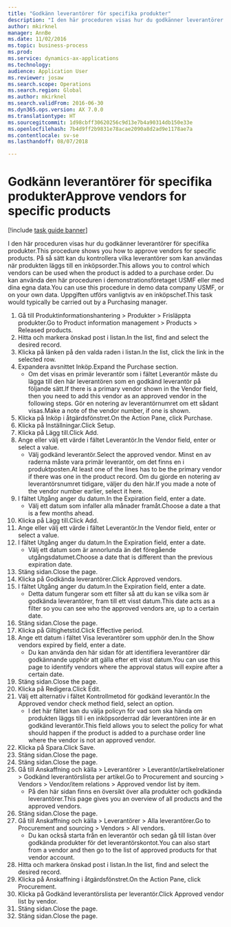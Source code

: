```yaml
--- 
title: "Godkänn leverantörer för specifika produkter"
description: "I den här proceduren visas hur du godkänner leverantörer för specifika produkter."
author: mkirknel
manager: AnnBe
ms.date: 11/02/2016
ms.topic: business-process
ms.prod: 
ms.service: dynamics-ax-applications
ms.technology: 
audience: Application User
ms.reviewer: josaw
ms.search.scope: Operations
ms.search.region: Global
ms.author: mkirknel
ms.search.validFrom: 2016-06-30
ms.dyn365.ops.version: AX 7.0.0
ms.translationtype: HT
ms.sourcegitcommit: 1d98cbff30620256c9d13e7b4a90314db150e33e
ms.openlocfilehash: 7b4d9ff2b9831e78acae2090a8d2ad9e1178ae7a
ms.contentlocale: sv-se
ms.lasthandoff: 08/07/2018

---
```

# <a name="approve-vendors-for-specific-products"></a><span data-ttu-id="910ac-103">Godkänn leverantörer för specifika produkter</span><span class="sxs-lookup"><span data-stu-id="910ac-103">Approve vendors for specific products</span></span>

[!include [task guide banner](../../includes/task-guide-banner.md)]

<span data-ttu-id="910ac-104">I den här proceduren visas hur du godkänner leverantörer för specifika produkter.</span><span class="sxs-lookup"><span data-stu-id="910ac-104">This procedure shows you how to approve vendors for specific products.</span></span> <span data-ttu-id="910ac-105">På så sätt kan du kontrollera vilka leverantörer som kan användas när produkten läggs till en inköpsorder.</span><span class="sxs-lookup"><span data-stu-id="910ac-105">This allows you to control which vendors can be used when the product is added to a purchase order.</span></span> <span data-ttu-id="910ac-106">Du kan använda den här proceduren i demonstrationsföretaget USMF eller med dina egna data.</span><span class="sxs-lookup"><span data-stu-id="910ac-106">You can use this procedure in demo data company USMF, or on your own data.</span></span> <span data-ttu-id="910ac-107">Uppgiften utförs vanligtvis av en inköpschef.</span><span class="sxs-lookup"><span data-stu-id="910ac-107">This task would typically be carried out by a Purchasing manager.</span></span>

1. <span data-ttu-id="910ac-108">Gå till Produktinformationshantering > Produkter > Frisläppta produkter.</span><span class="sxs-lookup"><span data-stu-id="910ac-108">Go to Product information management > Products > Released products.</span></span>
2. <span data-ttu-id="910ac-109">Hitta och markera önskad post i listan.</span><span class="sxs-lookup"><span data-stu-id="910ac-109">In the list, find and select the desired record.</span></span>
3. <span data-ttu-id="910ac-110">Klicka på länken på den valda raden i listan.</span><span class="sxs-lookup"><span data-stu-id="910ac-110">In the list, click the link in the selected row.</span></span>
4. <span data-ttu-id="910ac-111">Expandera avsnittet Inköp.</span><span class="sxs-lookup"><span data-stu-id="910ac-111">Expand the Purchase section.</span></span>
    * <span data-ttu-id="910ac-112">Om det visas en primär leverantör som i fältet Leverantör måste du lägga till den här leverantören som en godkänd leverantör på följande sätt.</span><span class="sxs-lookup"><span data-stu-id="910ac-112">If there is a primary vendor shown in the Vendor field, then you need to add this vendor as an approved vendor in the following steps.</span></span> <span data-ttu-id="910ac-113">Gör en notering av leverantörnumret om ett sådant visas.</span><span class="sxs-lookup"><span data-stu-id="910ac-113">Make a note of the vendor number, if one is shown.</span></span>  
5. <span data-ttu-id="910ac-114">Klicka på Inköp i åtgärdsfönstret.</span><span class="sxs-lookup"><span data-stu-id="910ac-114">On the Action Pane, click Purchase.</span></span>
6. <span data-ttu-id="910ac-115">Klicka på Inställningar.</span><span class="sxs-lookup"><span data-stu-id="910ac-115">Click Setup.</span></span>
7. <span data-ttu-id="910ac-116">Klicka på Lägg till.</span><span class="sxs-lookup"><span data-stu-id="910ac-116">Click Add.</span></span>
8. <span data-ttu-id="910ac-117">Ange eller välj ett värde i fältet Leverantör.</span><span class="sxs-lookup"><span data-stu-id="910ac-117">In the Vendor field, enter or select a value.</span></span>
    * <span data-ttu-id="910ac-118">Välj godkänd leverantör.</span><span class="sxs-lookup"><span data-stu-id="910ac-118">Select the approved vendor.</span></span> <span data-ttu-id="910ac-119">Minst en av raderna måste vara primär leverantör, om det finns en i produktposten.</span><span class="sxs-lookup"><span data-stu-id="910ac-119">At least one of the lines has to be the primary vendor if there was one in the product record.</span></span> <span data-ttu-id="910ac-120">Om du gjorde en notering av leverantörsnumret tidigare, väljer du den här.</span><span class="sxs-lookup"><span data-stu-id="910ac-120">If you made a note of the vendor number earlier, select it here.</span></span>  
9. <span data-ttu-id="910ac-121">I fältet Utgång anger du datum.</span><span class="sxs-lookup"><span data-stu-id="910ac-121">In the Expiration field, enter a date.</span></span>
    * <span data-ttu-id="910ac-122">Välj ett datum som infaller alla månader framåt.</span><span class="sxs-lookup"><span data-stu-id="910ac-122">Choose a date a that is a few months ahead.</span></span>  
10. <span data-ttu-id="910ac-123">Klicka på Lägg till.</span><span class="sxs-lookup"><span data-stu-id="910ac-123">Click Add.</span></span>
11. <span data-ttu-id="910ac-124">Ange eller välj ett värde i fältet Leverantör.</span><span class="sxs-lookup"><span data-stu-id="910ac-124">In the Vendor field, enter or select a value.</span></span>
12. <span data-ttu-id="910ac-125">I fältet Utgång anger du datum.</span><span class="sxs-lookup"><span data-stu-id="910ac-125">In the Expiration field, enter a date.</span></span>
    * <span data-ttu-id="910ac-126">Välj ett datum som är annorlunda än det föregående utgångsdatumet.</span><span class="sxs-lookup"><span data-stu-id="910ac-126">Choose a date that is different than the previous expiration date.</span></span>  
13. <span data-ttu-id="910ac-127">Stäng sidan.</span><span class="sxs-lookup"><span data-stu-id="910ac-127">Close the page.</span></span>
14. <span data-ttu-id="910ac-128">Klicka på Godkända leverantörer.</span><span class="sxs-lookup"><span data-stu-id="910ac-128">Click Approved vendors.</span></span>
15. <span data-ttu-id="910ac-129">I fältet Utgång anger du datum.</span><span class="sxs-lookup"><span data-stu-id="910ac-129">In the Expiration field, enter a date.</span></span>
    * <span data-ttu-id="910ac-130">Detta datum fungerar som ett filter så att du kan se vilka som är godkända leverantörer, fram till ett visst datum.</span><span class="sxs-lookup"><span data-stu-id="910ac-130">This date acts as a filter so you can see who the approved vendors are, up to a certain date.</span></span>  
16. <span data-ttu-id="910ac-131">Stäng sidan.</span><span class="sxs-lookup"><span data-stu-id="910ac-131">Close the page.</span></span>
17. <span data-ttu-id="910ac-132">Klicka på Giltighetstid.</span><span class="sxs-lookup"><span data-stu-id="910ac-132">Click Effective period.</span></span>
18. <span data-ttu-id="910ac-133">Ange ett datum i fältet Visa leverantörer som upphör den.</span><span class="sxs-lookup"><span data-stu-id="910ac-133">In the Show vendors expired by field, enter a date.</span></span>
    * <span data-ttu-id="910ac-134">Du kan använda den här sidan för att identifiera leverantörer där godkännande upphör att gälla efter ett visst datum.</span><span class="sxs-lookup"><span data-stu-id="910ac-134">You can use this page to identify vendors where the approval status will expire after a certain date.</span></span>  
19. <span data-ttu-id="910ac-135">Stäng sidan.</span><span class="sxs-lookup"><span data-stu-id="910ac-135">Close the page.</span></span>
20. <span data-ttu-id="910ac-136">Klicka på Redigera.</span><span class="sxs-lookup"><span data-stu-id="910ac-136">Click Edit.</span></span>
21. <span data-ttu-id="910ac-137">Välj ett alternativ i fältet Kontrollmetod för godkänd leverantör.</span><span class="sxs-lookup"><span data-stu-id="910ac-137">In the Approved vendor check method field, select an option.</span></span>
    * <span data-ttu-id="910ac-138">I det här fältet kan du välja policyn för vad som ska hända om produkten läggs till i en inköpsorderrad där leverantören inte är en godkänd leverantör.</span><span class="sxs-lookup"><span data-stu-id="910ac-138">This field allows you to select the policy for what should happen if the product is added to a purchase order line where the vendor is not an approved vendor.</span></span>  
22. <span data-ttu-id="910ac-139">Klicka på Spara.</span><span class="sxs-lookup"><span data-stu-id="910ac-139">Click Save.</span></span>
23. <span data-ttu-id="910ac-140">Stäng sidan.</span><span class="sxs-lookup"><span data-stu-id="910ac-140">Close the page.</span></span>
24. <span data-ttu-id="910ac-141">Stäng sidan.</span><span class="sxs-lookup"><span data-stu-id="910ac-141">Close the page.</span></span>
25. <span data-ttu-id="910ac-142">Gå till Anskaffning och källa > Leverantörer > Leverantör/artikelrelationer > Godkänd leverantörslista per artikel.</span><span class="sxs-lookup"><span data-stu-id="910ac-142">Go to Procurement and sourcing > Vendors > Vendor/item relations > Approved vendor list by item.</span></span>
    * <span data-ttu-id="910ac-143">På den här sidan finns en översikt över alla produkter och godkända leverantörer.</span><span class="sxs-lookup"><span data-stu-id="910ac-143">This page gives you an overview of all products and the approved vendors.</span></span>  
26. <span data-ttu-id="910ac-144">Stäng sidan.</span><span class="sxs-lookup"><span data-stu-id="910ac-144">Close the page.</span></span>
27. <span data-ttu-id="910ac-145">Gå till Anskaffning och källa > Leverantörer > Alla leverantörer.</span><span class="sxs-lookup"><span data-stu-id="910ac-145">Go to Procurement and sourcing > Vendors > All vendors.</span></span>
    * <span data-ttu-id="910ac-146">Du kan också starta från en leverantör och sedan gå till listan över godkända produkter för det leverantörskontot.</span><span class="sxs-lookup"><span data-stu-id="910ac-146">You can also start from a vendor and then go to the list of approved products for that vendor account.</span></span>  
28. <span data-ttu-id="910ac-147">Hitta och markera önskad post i listan.</span><span class="sxs-lookup"><span data-stu-id="910ac-147">In the list, find and select the desired record.</span></span>
29. <span data-ttu-id="910ac-148">Klicka på Anskaffning i åtgärdsfönstret.</span><span class="sxs-lookup"><span data-stu-id="910ac-148">On the Action Pane, click Procurement.</span></span>
30. <span data-ttu-id="910ac-149">Klicka på Godkänd leverantörslista per leverantör.</span><span class="sxs-lookup"><span data-stu-id="910ac-149">Click Approved vendor list by vendor.</span></span>
31. <span data-ttu-id="910ac-150">Stäng sidan.</span><span class="sxs-lookup"><span data-stu-id="910ac-150">Close the page.</span></span>
32. <span data-ttu-id="910ac-151">Stäng sidan.</span><span class="sxs-lookup"><span data-stu-id="910ac-151">Close the page.</span></span>


